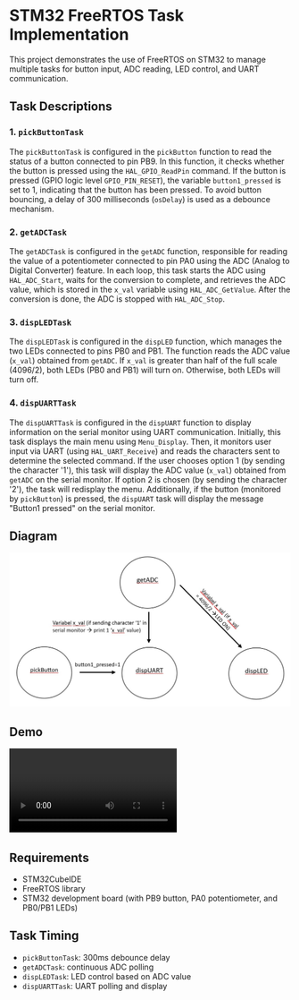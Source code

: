 # STM32 FreeRTOS Task Implementation

This project demonstrates the use of FreeRTOS on STM32 to manage multiple tasks for button input, ADC reading, LED control, and UART communication.

## Task Descriptions

### 1. `pickButtonTask`
The `pickButtonTask` is configured in the `pickButton` function to read the status of a button connected to pin PB9. In this function, it checks whether the button is pressed using the `HAL_GPIO_ReadPin` command. If the button is pressed (GPIO logic level `GPIO_PIN_RESET`), the variable `button1_pressed` is set to 1, indicating that the button has been pressed. To avoid button bouncing, a delay of 300 milliseconds (`osDelay`) is used as a debounce mechanism.

### 2. `getADCTask`
The `getADCTask` is configured in the `getADC` function, responsible for reading the value of a potentiometer connected to pin PA0 using the ADC (Analog to Digital Converter) feature. In each loop, this task starts the ADC using `HAL_ADC_Start`, waits for the conversion to complete, and retrieves the ADC value, which is stored in the `x_val` variable using `HAL_ADC_GetValue`. After the conversion is done, the ADC is stopped with `HAL_ADC_Stop`.

### 3. `dispLEDTask`
The `dispLEDTask` is configured in the `dispLED` function, which manages the two LEDs connected to pins PB0 and PB1. The function reads the ADC value (`x_val`) obtained from `getADC`. If `x_val` is greater than half of the full scale (4096/2), both LEDs (PB0 and PB1) will turn on. Otherwise, both LEDs will turn off.

### 4. `dispUARTTask`
The `dispUARTTask` is configured in the `dispUART` function to display information on the serial monitor using UART communication. Initially, this task displays the main menu using `Menu_Display`. Then, it monitors user input via UART (using `HAL_UART_Receive`) and reads the characters sent to determine the selected command. If the user chooses option 1 (by sending the character '1'), this task will display the ADC value (`x_val`) obtained from `getADC` on the serial monitor. If option 2 is chosen (by sending the character '2'), the task will redisplay the menu. Additionally, if the button (monitored by `pickButton`) is pressed, the `dispUART` task will display the message "Button1 pressed" on the serial monitor.

## Diagram
![Task Diagram](diagram.jpeg)

## Demo
![Video Demo](demo.mp4)

## Requirements
- STM32CubeIDE
- FreeRTOS library
- STM32 development board (with PB9 button, PA0 potentiometer, and PB0/PB1 LEDs)

## Task Timing
- `pickButtonTask`: 300ms debounce delay
- `getADCTask`: continuous ADC polling
- `dispLEDTask`: LED control based on ADC value
- `dispUARTTask`: UART polling and display

